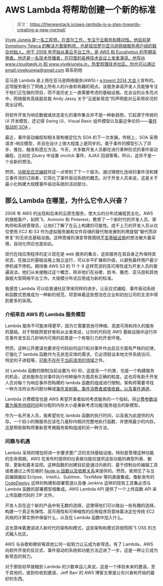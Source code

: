 # AWS Lambda 将帮助创建一个新的标准

> 原文：<https://thenewstack.io/aws-lambda-is-a-step-towards-creating-a-new-normal/>

[](http://www.vivekjuneja.in/)

 [Vivek Juneja 是一名工程师，在首尔工作，专注于云服务和移动性。他目前是 Symphony Teleca 的解决方案架构师，也是班加罗尔亚马逊网络服务用户组的联合创始人。他于 2008 年开始从事云平台工作，是 AWS 和 Eucalyptus 的早期采用者。他还是一名技术传播者，在印度的各种技术会议上发表演讲。他写@ www.cloudgeek.in 和 www.vivekjuneja.in，热爱梳理技术社区。你也可以通过 email:vivekjuneja@gmail.com](http://www.vivekjuneja.in/) 联系到他

亚马逊 Lambda 是上周在亚马逊网络服务(AWS) r [e:Invent 2014 大会](https://www.youtube.com/watch?v=9eHoyUVo-yg)上宣布的。这项服务吸引了网络上所有人的兴奋和有趣的观点。该服务承诺开发人员能够专注于他们正在做的项目，而不是历史上一直需要考虑的基础设施。在会议的众多亮点中，网络服务高级副总裁 Andy Jassy 关于“云是新常态”的声明是对云采用状况的突出证明。

将软件开发为响应数据或状态变化的事件集合并不是一种新趋势。它起源于传统的 UI 开发模型，还记得 Swing UI、Visual Basic 组件模型以及最近争论的——[事件驱动的 SOA](https://en.wikipedia.org/wiki/Event-driven_SOA) 。

最近，事件驱动编程和相关架构被定位为 SOA 的下一次发展。传统上，SOA 采用请求-响应模型，并且在设计上很大程度上是同步的。基于事件的模型引入了异步、推拉、触发和遗忘方法。今天，大多数开发人员都在进行某种形式的事件驱动编程，比如在 jQuery 中设置 onclick 事件、AJAX 回调等等。所以，这并不是一个全新的想法。

然而，[功能反应式编程](https://en.wikipedia.org/wiki/Functional_reactive_programming)将这一点带到了下一个层次。通过理想化连续的事件流和建立事件流的订阅者，它简化了事件驱动系统的概念。对于开发人员来说，这是关于最小化构建大规模事件驱动系统的活动部分。

## 那么 Lambda 在哪里，为什么它令人兴奋？

2006 年 AWS 的出现和后来的云原生服务，使大众的分布式编程民主化。AWS 的旗舰客户，如网飞、Animoto 和 Pinterest，教育了一个新时代的开发人员、架构师和系统管理员，让他们了解了在云上构建的可能性。成千上万的开发人员从仅仅使用 EC2 和 S3 作为虚拟服务器和文件存储的替代物发展到利用提倡“替代而非修复”的无状态基础设施。这种思维的演变导致围绕[不变基础设施](https://medium.com/@darrenrush/after-docker-unikernels-and-immutable-infrastructure-93d5a91c849e)的想法被大量采用，自动化供应也是如此。

现代在线应用程序的定义现在是 web 服务的集合，这些服务在其自身之外保持其状态，在独立的基础设施上独立运行，可以水平扩展和升级，以避免最终用户最少停机或不停机。期待像 AWS S3 的 11 个 9 这样荒谬的高可用性成为开发人员的普遍说法，他们从未接触过这个概念，除非他们在谷歌、脸书、雅虎、亚马逊和其他旗舰大型网络平台工作。大规模分布式应用成为新的标准。

我感觉 Lambda 可以给普通社区带来同样的进步。让反应式编程、事件驱动系统和函数式思维成为一种新的规范，将意味着这些想法在企业和初创公司的主流中得到更多的采用。

### 介绍来自 AWS 的 Lambda 服务模型

Lambda 服务不可能来得更早，因为它需要其他可伸缩、高度可用和持久的服务的基础。对于物联网爱好者和从业者来说，让你的代码在 AWS 基础设施中运行并在事件发生后几秒钟内可用的前景是一个有吸引力的开发环境。

然而，这种公开邀请也要求在代码如何运行和对事件作出反应方面有严格的纪律。它强化了 lambda 函数作为无状态实体的需求。它必须假设本地文件系统访问、特定的子进程等。[可能不存在于当前请求的领域](http://aws.amazon.com/lambda/faqs/)之外。

对 Lambda 函数的限制当前设置为 60 秒。这是另一个约束，也是一个构建服务的机会，这些服务在对事件执行何种操作方面具有正确的粒度。这也将有助于开发人员对每个为响应事件而构建的 lambda 函数的组成进行限制。架构师需要寻找一种方法将业务问题分解成[事件发射器、事件消费者或接收器，以及事件通道](https://en.wikipedia.org/wiki/Event-driven_architecture)。

Lambda 计费模型也是 AWS 希望开发者如何考虑服务的一个指标。将[计费参数设置为服务持续时间](http://aws.amazon.com/lambda/pricing/)和分配的内存大小是重新考虑功能/服务组合的新模型。

作为一名开发人员，我希望优化 lambda 函数的执行时间，以及我为此提供的内存。一个较小的微服务应该在几毫秒内相对完整地执行函数，并使用最少的内存。这是帮助架构师重新思考微服务架构组成的另一种方法。

### **问题与机遇**

Lambda 采用的增加将进一步要求更广泛的支持基础设施，特别是管理这种功能的生命周期。AWS 在发布时提供的仪表板功能仅提供这些功能的典型列表、删除、更新和基本监控。这种函数的创建目前是通过内嵌的、基于控制台的编辑工具或者通过上传压缩的 [Node.js 函数以及依赖关系](http://docs.aws.amazon.com/lambda/latest/dg/walkthrough-s3-events-adminuser-create-test-function-create-function.html)来提供的。然而，我预见了与当前编辑器如 Eclipse、IntelliJ、Sublime、TextMate 等的直接集成。像新发布的 [CodeDeploy](http://aws.amazon.com/codedeploy/) 这样的构建和部署管道以及像 Jenkins 这样的现有工具集必须与 Lambda 函数的部署模型相集成。AWS Lambda API 提供了一个上传函数 API 来上传函数代码的 ZIP 文件。

开发人员在这个新的产品中有无数的选择，这使得他们可以做出一些有趣的选择。构建一个真正有弹性、高可用性和可伸缩性的应用程序将意味着决定在传统 EC2 风格的计算实例中保留什么，以及在 Lambda 函数中加入什么。

这也意味着邀请进入新时代的架构和模式，这些架构和模式将按照网飞 OSS 的方式融入社区。

AWS 与谷歌和微软等其他公司一起努力让云成为新常态。有了 Lambda，AWS 向软件开发的反应式、事件驱动的系统和功能方法迈进了一步。这是一种让它成为新常态的努力。

对于那些较早接触到 Lambda 的少数幸运儿来说，这是一个体验未来的邀请。至于其他的，直到你收到邀请，Jeff Barr 的 AWS 博客文章是让你兴奋和开始的最好的东西。

<svg xmlns:xlink="http://www.w3.org/1999/xlink" viewBox="0 0 68 31" version="1.1"><title>Group</title> <desc>Created with Sketch.</desc></svg>